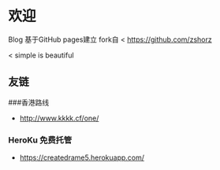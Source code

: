 # 欢迎
Blog 基于GitHub pages建立 
fork自
< https://github.com/zshorz


< simple is beautiful
## 友链  


###香港路线  

* http://www.kkkk.cf/one/

###	HeroKu 免费托管

* https://createdrame5.herokuapp.com/